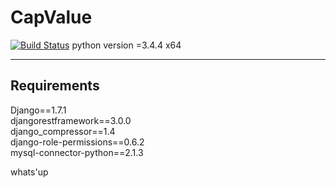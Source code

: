# CapValue
[![Build Status](https://travis-ci.org/soufiaane/CapValue.svg?branch=master)](https://travis-ci.org/soufiaane/CapValue)
python version =3.4.4 x64

------------------------------------------
Requirements
------------------------------------------
Django==1.7.1 <br>
djangorestframework==3.0.0<br>
django_compressor==1.4<br>
django-role-permissions==0.6.2<br>
mysql-connector-python==2.1.3<br>


whats'up
